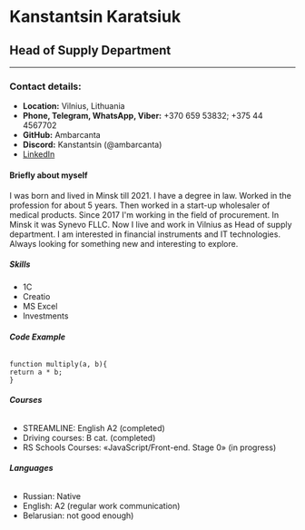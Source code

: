 # **Kanstantsin Karatsiuk**

## **Head of Supply Department**
********************************
### **Contact details:**

* **Location:** Vilnius, Lithuania
* **Phone, Telegram, WhatsApp, Viber:** +370 659 53832; +375 44 4567702
* **GitHub:** Ambarcanta
* **Discord:** Kanstantsin (@ambarcanta)
* [LinkedIn](https://www.linkedin.com/in/kanstantsin-karatsiuk-418b71231/)

#### **Briefly about myself**

I was born and lived in Minsk till 2021.
I have a degree in law. Worked in the profession for about 5 years.
Then worked in a start-up wholesaler of medical products.
Since 2017 I'm working in the field of procurement. In Minsk it was Synevo FLLC.
Now I live and work in Vilnius as Head of supply department.
I am interested in financial instruments and IT technologies.
Always looking for something new and interesting to explore.

##### **Skills**

* 1C
* Creatio
* MS Excel
* Investments

###### **Code Example**

```Codewars
function multiply(a, b){
return a * b;
}
```

###### **Courses**

* STREAMLINE: English A2 (completed)
* Driving courses: B cat. (completed)
* RS Schools Courses: «JavaScript/Front-end. Stage 0» (in progress)

###### **Languages**

* Russian: Native
* English: A2 (regular work communication)
* Belarusian: not good enough)
